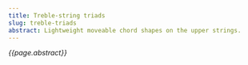 ```yaml
---
title: Treble-string triads
slug: treble-triads
abstract: Lightweight moveable chord shapes on the upper strings.
---
```


*{{page.abstract}}*
